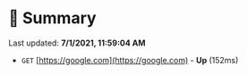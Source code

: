 # 📖 Summary
Last updated: **7/1/2021, 11:59:04 AM**

- `GET` [https://google.com](https://google.com) - **Up** (152ms)
